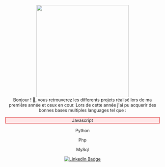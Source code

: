 
<div id="header" align="center">
  <img src="https://media.giphy.com/media/jdPMeyv9rn0hZHh8n9/giphy.gif" width="300"/>
</div>



<div align="center">
  Bonjour ! 👋, vous retrouverez les differents projets réalisé lors de ma première année et ceux en cour.
  Lors de cette année j'ai pu acquerir des bonnes bases multiples languages tel que :
  <p style="background: #ffe7e8; border: 2px solid #e66465;">Javascript</p> 
  <p>Python</p>
  <p>Php</p>
  <p>MySql</p>
</div>





<div id="badge" align="center">
  
 <a href="https://www.linkedin.com/in/fabrice-pivert-/">
        <img  src="https://img.shields.io/badge/LinkedIn-blue?logo=linkedin&logoColor=white&style=for-the-badge" alt="LinkedIn Badge"/>
  </a>
</div>
<div align="center">
  <img src="https://komarev.com/ghpvc/?username=FabPiv&style=flat-square&color=blue" alt=""/>

  
</div>
  


